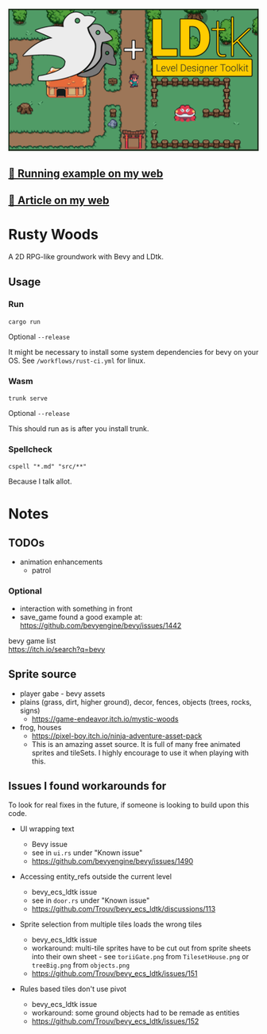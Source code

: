 <p align="center">
    <img src="assets/featured.png"/>
</p>

## [🚀️ Running example on my web](https://radim.xyz/rusty_woods/)

## [📜️ Article on my web](https://radim.xyz/project/rusty_woods/)

# Rusty Woods

A 2D RPG-like groundwork with Bevy and LDtk.

## Usage

### Run

```
cargo run
```

Optional `--release`

It might be necessary to install some system dependencies for bevy on your OS. See `/workflows/rust-ci.yml` for linux.

### Wasm

```
trunk serve
```

Optional `--release`

This should run as is after you install trunk.

### Spellcheck

```
cspell "*.md" "src/**"
```

Because I talk allot.

# Notes

## TODOs

- animation enhancements
  - patrol

### Optional

- interaction with something in front
- save_game
  found a good example at:
  <https://github.com/bevyengine/bevy/issues/1442>

bevy game list\
<https://itch.io/search?q=bevy>

## Sprite source

- player gabe - bevy assets
- plains (grass, dirt, higher ground), decor, fences, objects (trees, rocks, signs)
  - <https://game-endeavor.itch.io/mystic-woods>
- frog, houses
  - <https://pixel-boy.itch.io/ninja-adventure-asset-pack>
  - This is an amazing asset source. It is full of many free animated sprites and tileSets. I highly encourage to use it when playing with this.

## Issues I found workarounds for

To look for real fixes in the future, if someone is looking to build upon this code.

- UI wrapping text

  - Bevy issue
  - see in `ui.rs` under "Known issue"
  - <https://github.com/bevyengine/bevy/issues/1490>

- Accessing entity_refs outside the current level

  - bevy_ecs_ldtk issue
  - see in `door.rs` under "Known issue"
  - <https://github.com/Trouv/bevy_ecs_ldtk/discussions/113>

- Sprite selection from multiple tiles loads the wrong tiles

  - bevy_ecs_ldtk issue
  - workaround: multi-tile sprites have to be cut out from sprite sheets into their own sheet - see `toriiGate.png` from `TilesetHouse.png` or `treeBig.png` from `objects.png`
  - <https://github.com/Trouv/bevy_ecs_ldtk/issues/151>

- Rules based tiles don't use pivot
  - bevy_ecs_ldtk issue
  - workaround: some ground objects had to be remade as entities
  - <https://github.com/Trouv/bevy_ecs_ldtk/issues/152>
